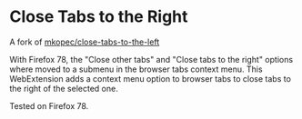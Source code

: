 # Close Tabs to the Right

A fork of [mkopec/close-tabs-to-the-left](https://github.com/mkopec/close-tabs-to-the-left)

With Firefox 78, the "Close other tabs" and "Close tabs to the right" options where moved to a submenu in the browser tabs context menu. This WebExtension adds a context menu option to browser tabs to close tabs to the right of the selected one.

Tested on Firefox 78.
